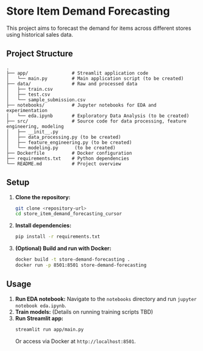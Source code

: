 # Store Item Demand Forecasting

This project aims to forecast the demand for items across different stores using historical sales data.

## Project Structure

```
.
├── app/                # Streamlit application code
│   └── main.py         # Main application script (to be created)
├── data/               # Raw and processed data
│   ├── train.csv
│   ├── test.csv
│   └── sample_submission.csv
├── notebooks/          # Jupyter notebooks for EDA and experimentation
│   └── eda.ipynb       # Exploratory Data Analysis (to be created)
├── src/                # Source code for data processing, feature engineering, modeling
│   ├── __init__.py
│   ├── data_processing.py (to be created)
│   ├── feature_engineering.py (to be created)
│   └── modeling.py      (to be created)
├── Dockerfile          # Docker configuration
├── requirements.txt    # Python dependencies
└── README.md           # Project overview
```

## Setup

1.  **Clone the repository:**
    ```bash
    git clone <repository-url>
    cd store_item_demand_forecasting_cursor
    ```

2.  **Install dependencies:**
    ```bash
    pip install -r requirements.txt
    ```

3.  **(Optional) Build and run with Docker:**
    ```bash
    docker build -t store-demand-forecasting .
    docker run -p 8501:8501 store-demand-forecasting
    ```

## Usage

1.  **Run EDA notebook:** Navigate to the `notebooks` directory and run `jupyter notebook eda.ipynb`.
2.  **Train models:** (Details on running training scripts TBD)
3.  **Run Streamlit app:**
    ```bash
    streamlit run app/main.py
    ```
    Or access via Docker at `http://localhost:8501`. 